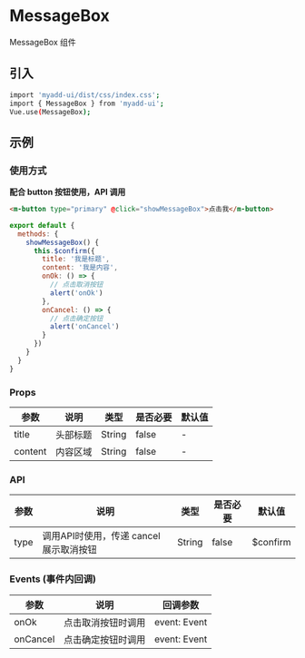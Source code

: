 # MessageBox
MessageBox 组件

## 引入
```bash
import 'myadd-ui/dist/css/index.css';
import { MessageBox } from 'myadd-ui';
Vue.use(MessageBox);
```

## 示例
### 使用方式
**配合 button 按钮使用，API 调用**
```html
<m-button type="primary" @click="showMessageBox">点击我</m-button>
```
```js
export default {
  methods: {
    showMessageBox() {
      this.$confirm({
        title: '我是标题',
        content: '我是内容',
        onOk: () => {
          // 点击取消按钮
          alert('onOk')
        },
        onCancel: () => {
          // 点击确定按钮
          alert('onCancel')
        }
      })
    }
  }
}
```

### Props
| 参数 | 说明 | 类型 | 是否必要 | 默认值 |
| ---- | ---- | ---- | -------- | ------ |
| title | 头部标题 | String | false | - |
| content | 内容区域 | String | false | - |

### API
| 参数 | 说明 | 类型 | 是否必要 | 默认值 |
| ---- | ---- | ---- | -------- | ------ |
| type | 调用API时使用，传递 cancel 展示取消按钮 | String | false | $confirm |

### Events (事件内回调)
| 参数 | 说明 | 回调参数 |
| ---- | ---- | ------ |
| onOk | 点击取消按钮时调用 | event: Event |
| onCancel | 点击确定按钮时调用 | event: Event |